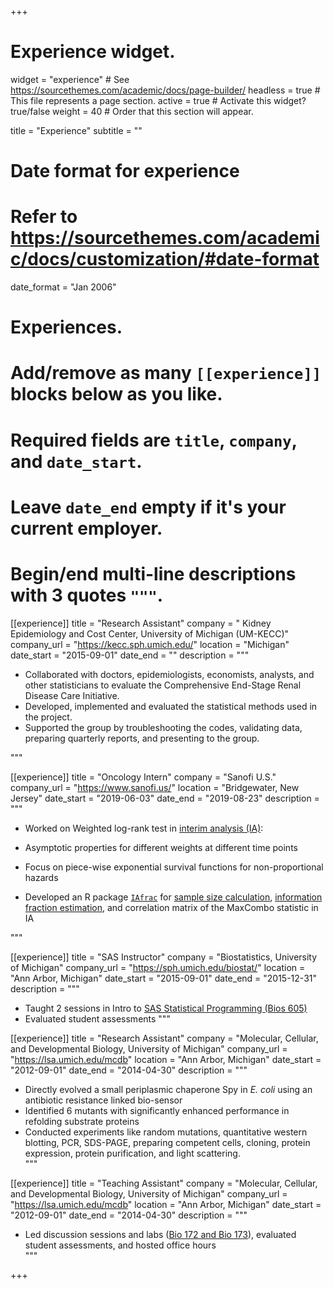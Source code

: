 +++
# Experience widget.
widget = "experience"  # See https://sourcethemes.com/academic/docs/page-builder/
headless = true  # This file represents a page section.
active = true  # Activate this widget? true/false
weight = 40  # Order that this section will appear.

title = "Experience"
subtitle = ""

# Date format for experience
#   Refer to https://sourcethemes.com/academic/docs/customization/#date-format
date_format = "Jan 2006"

# Experiences.
#   Add/remove as many `[[experience]]` blocks below as you like.
#   Required fields are `title`, `company`, and `date_start`.
#   Leave `date_end` empty if it's your current employer.
#   Begin/end multi-line descriptions with 3 quotes `"""`.

[[experience]]
  title = "Research Assistant"
  company = " Kidney Epidemiology and Cost Center, University of Michigan (UM-KECC)"
  company_url = "https://kecc.sph.umich.edu/"
  location = "Michigan"
  date_start = "2015-09-01"
  date_end = ""
  description = """
 * Collaborated with doctors, epidemiologists, economists, analysts, and other statisticians to evaluate the Comprehensive End-Stage Renal Disease Care Initiative.
 *  Developed, implemented and evaluated the statistical methods used in the project.
 * Supported the group by troubleshooting the codes, validating data, preparing quarterly reports, and presenting to the group. 

 """

[[experience]]
  title = "Oncology Intern"
  company = "Sanofi U.S."
  company_url = "https://www.sanofi.us/"
  location = "Bridgewater, New Jersey"
  date_start = "2019-06-03"
  date_end = "2019-08-23"
  description = """
 * Worked on Weighted log-rank test in [interim analysis (IA)](https://en.wikipedia.org/wiki/Interim_analysis):

  * Asymptotic properties for different weights at different time points
  * Focus on piece-wise exponential survival functions for non-proportional hazards

 * Developed an R package [`IAfrac`](https://github.com/lilywang1988/IAfrac) for [sample size calculation](https://onlinelibrary.wiley.com/doi/abs/10.1002/pst.1609), [information fraction estimation](https://onlinelibrary.wiley.com/doi/abs/10.1002/pst.1760), and correlation matrix of the MaxCombo statistic in IA

"""

[[experience]]
  title = "SAS Instructor"
  company = "Biostatistics, University of Michigan"
  company_url = "https://sph.umich.edu/biostat/"
  location = "Ann Arbor, Michigan"
  date_start = "2015-09-01"
  date_end = "2015-12-31"
  description = """
* Taught 2 sessions in Intro to [SAS Statistical Programming (Bios 605)](https://sph.umich.edu/biostat/course.php?courseID=BIOSTAT605)
* Evaluated student assessments
"""


[[experience]]
  title = "Research Assistant"
  company = "Molecular, Cellular, and Developmental Biology, University of Michigan"
  company_url = "https://lsa.umich.edu/mcdb"
  location = "Ann Arbor, Michigan"
  date_start = "2012-09-01"
  date_end = "2014-04-30"
  description = """
 * Directly evolved a small periplasmic chaperone Spy in *E. coli* using an antibiotic resistance linked bio-sensor
 * Identified 6 mutants with significantly enhanced performance in refolding substrate proteins
 * Conducted experiments like random mutations, quantitative western blotting, PCR, SDS-PAGE, preparing competent cells, cloning, protein expression, protein purification, and light scattering.  
"""

[[experience]]
  title = "Teaching Assistant"
  company = "Molecular, Cellular, and Developmental Biology, University of Michigan"
  company_url = "https://lsa.umich.edu/mcdb"
  location = "Ann Arbor, Michigan"
  date_start = "2012-09-01"
  date_end = "2014-04-30"
  description = """
 * Led discussion sessions and labs ([Bio 172 and Bio 173](http://www.lsa.umich.edu/saa/publications/courseguide/fall/BIOLOGY.html)), evaluated student assessments, and hosted office hours  
"""

+++
